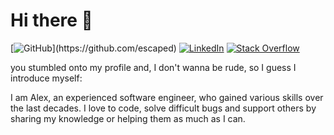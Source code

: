 # Hi there 👋

[![GitHub](https://img.shields.io/badge/-@escaped-181717?style=flat-square&logo=GitHub&logoColor=white")](https://github.com/escaped)
[![LinkedIn](https://img.shields.io/badge/-LinkedIn-0077B5?style=flat-square&logo=Linkedin&logoColor=white)](www.linkedin.com/in/alexander-frenzel)
[![Stack Overflow](https://img.shields.io/badge/-Stack%20Overflow-FE7A16?style=flat-square&logo=Stack-Overflow&logoColor=white)](https://stackoverflow.com/users/7774036/escaped)

you stumbled onto my profile and, I don't wanna be rude, so I guess I introduce myself:

I am Alex, an experienced software engineer, who gained various skills over the last decades.
I love to code, solve difficult bugs and support others by sharing my knowledge or helping them as much as I can.
